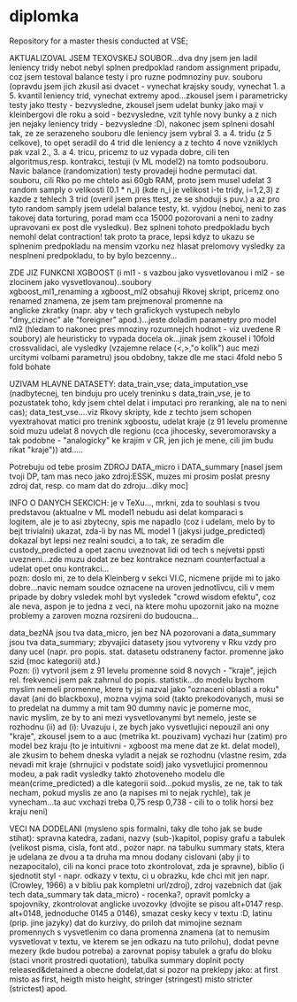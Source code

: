 # diplomka
Repository for a master thesis conducted at VSE;      

AKTUALIZOVAL JSEM TEXOVSKEJ SOUBOR...dva dny jsem jen ladil leniency tridy nebot nebyl splnen predpoklad random assignment pripadu, coz jsem testoval balance testy i pro ruzne podmnoziny puv. souboru (opravdu jsem jich zkusil asi dvacet - vynechat krajsky soudy, vynechat 1. a 5. kvantil leniency trid, vynechat extremy apod...zkousel jsem i parametricky testy jako ttesty - bezvysledne, zkousel jsem udelat bunky jako maji v kleinbergovi dle roku a soid - bezvysledne, vzit tyhle novy bunky a z nich jen nejaky leniency tridy - bezvysledne :D), nakonec jsem splneni dosahl tak, ze ze serazeneho souboru dle leniency jsem vybral 3. a 4. tridu (z 5 celkove), to opet seradil do 4 trid dle leniency a z techto 4 nove vzniklych pak vzal 2., 3. a 4. tricu, pricemz to uz vypada dobre, cili ten algoritmus,resp. kontrakci, testuji (v ML model2) na tomto podsouboru. Navic balance (randomization) testy provadeji hodne permutaci dat. souboru, cili Rko po me chtelo asi 60gb RAM, proto jsem musel udelat 3 random samply o velikosti (0.1 * n_i) (kde n_i je velikost i-te tridy, i=1,2,3) z kazde z tehlech 3 trid (overil jsem pres ttest, ze se shoduji s puv.) a az pro tyto random samply jsem udelal balance testy, kt. vyjdou (neboj, neni to zas takovej data torturing, porad mam cca 15000 pozorovani a neni to zadny upravovani ex post dle vysledku). Bez splneni tohoto predpokladu bych nemohl delat contraction! tak proto ta prace, lepsi kdyz to ukazu se splnenim predpokladu na mensim vzorku nez hlasat prelomovy vysledky za nesplneni predpokladu, to by bylo bezcenny...  

ZDE JIZ FUNKCNI XGBOOST (i ml1 - s vazbou jako vysvetlovanou i ml2 - se zlocinem jako vysvetlovanou)..soubory   
xgboost_ml1_renaming a xgboost_ml2 obsahuji Rkovej skript, pricemz ono renamed znamena, ze jsem tam prejmenoval promenne na   
anglicke zkratky (napr. aby v tech grafickych vystupech nebylo "dmy_cizinec" ale "foreigner" apod.)...jeste doladim parametry pro model ml2 (hledam to nakonec pres mnoziny rozumnejch hodnot - viz uvedene R soubory) ale heuristicky to vypada docela ok...jinak jsem zkousel i 10fold crossvalidaci, ale vysledky (vzajemne relace (<,>,"o kolik") auc mezi urcitymi volbami parametru) jsou obdobny, takze dle me staci 4fold nebo 5 fold bohate


UZIVAM HLAVNE DATASETY: data_train_vse; data_imputation_vse (nadbytecnej, ten binduju pro ucely treninku s data_train_vse, je to   pozustatek toho, kdy jsem chtel delat i imputaci pro reranking, ale na to neni cas); data_test_vse....viz Rkovy skripty, kde z techto jsem schopen vyextrahovat matici pro trenink xgboostu, udelat kraje (z 91 levelu promenne soid muzu udelat 8 				novych dle regionu (cca jihocesky, severomoravsky a tak podobne - "analogicky" ke krajim v CR, jen jich je mene, cili 				jim budu rikat "kraje")) atd.....   


Potrebuju od tebe prosim ZDROJ DATA_micro i DATA_summary  [nasel jsem tvoji DP, tam mas neco jako zdroj:ESSK, muzes mi prosim poslat presny zdroj dat, resp. co mam dat do zdroju...diky moc]


INFO O DANYCH SEKCICH: je v TeXu..., mrkni, zda to souhlasi s tvou predstavou (aktualne v ML model1 nebudu asi delat komparaci s   
logitem, ale je to asi zbytecny, spis me napadlo (coz i udelam, melo by to bejt trivialni) ukazat, zda-li by nas ML model 1 (jakysi judge_predicted) dokazal byt lepsi nez realni soudci, a to tak, ze seradim dle custody_predicted a opet zacnu uveznovat lidi od tech s nejvetsi ppsti uvezneni...zde muzu dodat ze bez kontrakce neznam counterfactual a udelat opet onu kontrakci...  
pozn: doslo mi, ze to dela Kleinberg v sekci VI.C, nicmene prijde mi to jako dobre...navic nemam soudce oznacene na uroven jednotlivcu, cili v mem pripade by dobry vsledek mohl byt vysledek "crowd wisdom efektu", coz ale neva, aspon je to jedna z veci, na ktere mohu upozornit jako na mozne problemy a zaroven mozna rozsireni do budoucna...  

  
data_bezNA jsou tva data_micro, jen bez NA pozorovani a data_summary jsou tva data_summary; zbyvajici datasety jsou vytvoreny v Rku vzdy pro dany ucel (napr. pro popis. stat. datasetu odstraneny factor. promenne jako szid (moc kategorii) atd.)    
Pozn: (i)  vytvoril jsem z 91 levelu promenne soid 8 novych - "kraje", jejich rel. frekvenci jsem pak zahrnul do popis. statistik...do modelu bychom myslim nemeli promenne, ktere ty jsi nazval jako "oznaceni oblasti a roku" davat (ani do blackboxu), mozna vyjma soid (takto prekodovanych, musi se to predelat na dummy a mit tam 90 dummy navic je pomerne moc,   
navic myslim, ze by to ani mezi vysvetlovanymi byt nemelo, jeste se rozhodnu
      (ii) ad (i): Uvazuju i, ze bych jako vysvetlujici nepouzil ani ony "kraje", zkousel jsem to a auc (metrika kt. pouzivam)
      vychazi hur (zatim) pro model bez kraju (to je intuitivni - xgboost ma mene dat ze kt. delat model), ale zkusim to behem dneska vyladit a nejak se rozhodnu (vlastne resim, zda nevadi mit kraje (shrnujici v podstate soid) jako vysvetlujici promennou modeu, a pak radit vysledky takto zhotoveneho modelu dle mean(crime_predicted) a dle kategorii soid...pokud myslis, ze ne, tak to tak necham, pokud myslis ze ano (a napises mi to nejak rychle), tak je vynecham...ta auc vxchazi treba 0,75 resp 0,738 - cili to o tolik horsi bez kraju neni)



VECI NA DODELANI (mysleno spis formalni, taky dle toho jak se bude stihat): spravna katedra, zadani, nazvy (sub-)kapitol, popisy grafu a tabulek (velikost pisma, cisla, font atd., pozor napr. na tabulku summary stats, ktera je udelana ze dvou a ta druha ma mnou dodany cislovani (aby ji to nezapocitalo), cili na konci prace toto zkontrolovat, zda je spravne), biblio (i sjednotit styl - napr. odkazy v textu, ci u obrazku, kde chci mit jen napr. (Crowley, 1966) a v bibliu pak kompletni url/zdroj), zdroj vazebnich dat (jak tech data_summary tak data_micro) - rocenka?, opravit pomlcky a spojovniky, zkontrolovat anglicke uvozovky (dvojite se pisou alt+0147 resp. alt+0148, jednoduche 0145 a 0146), smazat cesky kecy v textu :D, latinu (prip. jine jazyky) dat do kurzivy, do priloh dat mimojine seznam promennych s vysvetlenim co dana promenna znamena (at to nemusim vysvetlovat v textu, ve kterem se jen odkazu na tuto prilohu), dodat pevne mezery (kde budou potreba) a zarovnat popisy tabulek a grafu do bloku (staci vnorit prostredi quotation), tabulka summary doplnit pocty released&detained a obecne dodelat,dat si pozor na preklepy jako: at first misto as first, heigth misto height, stringer (stringest) misto stricter (strictest) apod.
